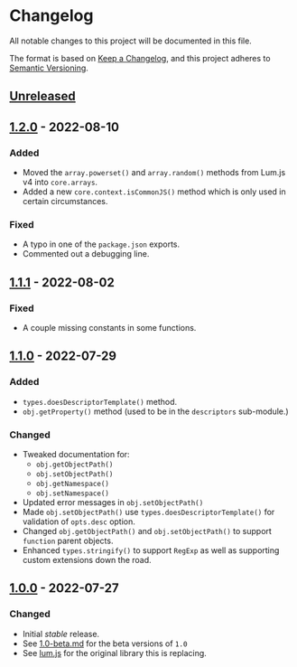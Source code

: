 # Changelog
All notable changes to this project will be documented in this file.

The format is based on [Keep a Changelog](https://keepachangelog.com/en/1.0.0/),
and this project adheres to [Semantic Versioning](https://semver.org/spec/v2.0.0.html).

## [Unreleased]

## [1.2.0] - 2022-08-10
### Added
- Moved the `array.powerset()` and `array.random()` methods from Lum.js v4 into `core.arrays`.
- Added a new `core.context.isCommonJS()` method which is only used in certain circumstances.

### Fixed 
- A typo in one of the `package.json` exports.
- Commented out a debugging line.

## [1.1.1] - 2022-08-02
### Fixed
- A couple missing constants in some functions.

## [1.1.0] - 2022-07-29
### Added
- `types.doesDescriptorTemplate()` method.
- `obj.getProperty()` method (used to be in the `descriptors` sub-module.)
### Changed
- Tweaked documentation for:
  - `obj.getObjectPath()`
  - `obj.setObjectPath()`
  - `obj.getNamespace()`
  - `obj.setNamespace()`
- Updated error messages in `obj.setObjectPath()`
- Made `obj.setObjectPath()` use `types.doesDescriptorTemplate()` for validation of `opts.desc` option.
- Changed `obj.getObjectPath()` and `obj.setObjectPath()` to support `function` parent objects.
- Enhanced `types.stringify()` to support `RegExp` as well as supporting custom extensions down the road.

## [1.0.0] - 2022-07-27
### Changed
- Initial *stable* release.
- See [1.0-beta.md](1.0-beta.md) for the beta versions of `1.0`
- See [lum.js](https://github.com/supernovus/lum.js) for the original library this is replacing.

[Unreleased]: https://github.com/supernovus/lum.core.js/compare/v1.2.0...HEAD
[1.2.0]: https://github.com/supernovus/lum.core.js/compare/v1.1.1...v1.2.0
[1.1.1]: https://github.com/supernovus/lum.core.js/compare/v1.1.0...v1.1.1
[1.1.0]: https://github.com/supernovus/lum.core.js/compare/v1.0.0...v1.1.0
[1.0.0]: https://github.com/supernovus/lum.core.js/releases/tag/v1.0.0

